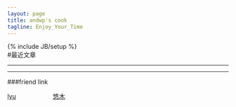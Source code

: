 ```yaml
---
layout: page
title: andwp's cook
tagline: Enjoy_Your_Time
---
```

{% include JB/setup %}  
#最近文章  
*************************************
*************************************  
###friend link
<p>
<a href="http://zhenglyu.com" style="margin-right:80px">lyu</a>   
<a href="http://yomuse.de">悠木</a>  
</p>

